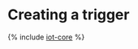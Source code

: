 # Creating a trigger

{% include [iot-core](../../_includes/functions/iot-core-trigger-create.md) %}